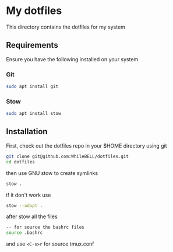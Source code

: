 # My dotfiles

This directory contains the dotfiles for my system

## Requirements

Ensure you have the following installed on your system

### Git

```bash
sudo apt install git
```

### Stow

```bash
sudo apt install stow
```

## Installation

First, check out the dotfiles repo in your $HOME directory using git

```bash
git clone git@github.com:WhileBELL/dotfiles.git
cd dotfiles
```

then use GNU stow to create symlinks

```bash
stow .
```

if it don't work use

```bash
stow --adopt .
```

after stow all the files

```bash
-- for source the bashrc files
source .bashrc
```

and use `<C-s>r` for source tmux.conf

